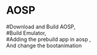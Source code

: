 # AOSP
#Download and Build AOSP,<br>
#Build Emulator,<br>
#Adding the prebuild app in aosp ,<br>
And change the bootanimation<br>

